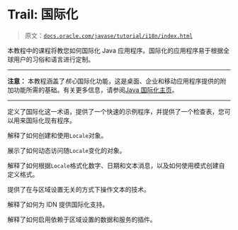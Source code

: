 # Trail: 国际化

> 原文：[`docs.oracle.com/javase/tutorial/i18n/index.html`](https://docs.oracle.com/javase/tutorial/i18n/index.html)

本教程中的课程将教您如何国际化 Java 应用程序。国际化的应用程序易于根据全球用户的习俗和语言进行定制。

* * *

**注意：** 本教程涵盖了*核心*国际化功能，这是桌面、企业和移动应用程序提供的附加功能所需的基础。有关更多信息，请参阅[Java 国际化主页](http://www.oracle.com/technetwork/java/javase/tech/intl-139810.html)。

* * *

定义了国际化这一术语，提供了一个快速的示例程序，并提供了一个检查表，您可以用来国际化现有程序。

解释了如何创建和使用`Locale`对象。

展示了如何动态访问随`Locale`变化的对象。

解释了如何根据`Locale`格式化数字、日期和文本消息，以及如何使用模式创建自定义格式。

提供了在与区域设置无关的方式下操作文本的技术。

解释了如何为 IDN 提供国际化支持。

解释了如何启用依赖于区域设置的数据和服务的插件。
